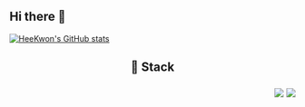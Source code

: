 ## Hi there 👋

[![HeeKwon's GitHub stats](https://github-readme-stats.vercel.app/api?username=HeeKwonCho&show_icons=true&theme=dark&count_private=true)](https://github.com/anuraghazra/github-readme-stats)

<h2 align="center"> 🎨 Stack <br> </p>

<p align="right">
<a href="블로그 주소"><img src="https://img.shields.io/badge/My tech blog-A9BCF5?style=flat-square&logo=GitHub Sponsor&logoColor=white&link=블로그 주소"/></a>
<a href="인스타그램 주소" target="_blank"><img src="https://img.shields.io/badge/Instagram-E4405F?style=flat-square&logo=Instagram&logoColor=white"/></a>
